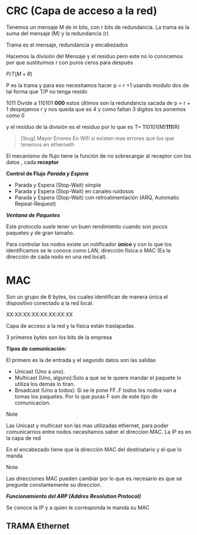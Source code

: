 # CRC (Capa de acceso a la red)

Tenemos un mensaje  M de m bits, con r bits de redundancia.
La trama es la suma del mensaje (M) y la redundancia (r)

Trama es el mensaje, redundancia y encabezados


Hacemos la división del Mensaje y el residuo pero este no lo conocemos por que sustituimos r con puros ceros para después

$P / T(M+R)$


P es la  trama y para eso necesitamos hacer p = r +1 usando modulo dos de tal forma que T/P no tenga resido

1011 Divide a 110101 **000** estos últimos son la redundancia sacada de p = r + 1 despejamos r y nos queda que es 4 y como faltan 3 dígitos los ponemos como 0

y el residuo de la división es el residuo por lo que es T= 110101(M)**111**(R)

>[!bug] Mayor Errores
>En Wifi si existen mas errores que los que tenemos en etherneth

El mecanismo de flujo tiene la función de no sobrecargar al receptor con los datos , cada **receptor** 

**Control de Flujo**
***Parada y Espera***

-  Parada  y Espera (Stop-Wait) simple
-  Parada  y Espera (Stop-Wait) en canales ruidosos
-  Parada  y Espera (Stop-Wait) con retroalimentación (ARQ, Automatic Repeat-Request)

***Ventana de Paquetes***


Este protocolo suele tener un buen rendimiento cuando son pocos paquetes y de gran tamaño.

Para controlar los nodos existe un notificador **único** y con lo que los identificamos se le conoce como LAN, dirección física o MAC (Es la dirección de cada nodo en una red local).

# MAC

Son un grupo de 6 bytes, los cuales  identifican de manera única el dispositivo conectado a la red local.

XX:XX:XX:XX:XX:XX:XX:XX

Capa de acceso a la red y la física están traslapadas.

3 primeros bytes son los bits de la empresa

**Tipos de comunicación:**

El primero es la de entrada y el segundo datos son las salidas
- Unicast (Uno a uno).
- Multicast (Uno, alguno):Solo a que se le quiere mandar el paquete lo utiliza los demás lo tiran.
- Broadcast (Uno a todos): Si se le pone FF..F todos los nodos van a tomas los paquetes. Por lo que puras F son de este tipo de comunicacion.

>[!NOte]
> Las Unicast y multicast son las mas utilizadas ethernet, para poder comunicarnos entre nodos necesitamos saber el direccion MAC. 
> La IP es en la capa de red

En el encabezado tiene que la dirección MAC del destinatario y el que lo manda

>[!note] 
>Las direcciones MAC pueden cambiar por lo que es necesario es que se pregunte constantemente su direccion.

***Funcionamiento del ARP (Addres Resolution Protocol)***

Se conoce la IP y a quien le corresponda le manda su MAC

##  TRAMA Ethernet 



